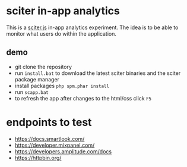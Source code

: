 # sciter in-app analytics

This is a [sciter.js](https://sciter.com/) in-app analytics experiment.
The idea is to be able to monitor what users do within the application.

## demo

- git clone the repository
- run `install.bat` to download the latest sciter binaries and the sciter package manager
- install packages `php spm.phar install`
- run `scapp.bat`
- to refresh the app after changes to the html/css click `F5`

# endpoints to test

- https://docs.smartlook.com/
- https://developer.mixpanel.com/
- https://developers.amplitude.com/docs
- https://httpbin.org/
